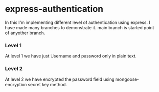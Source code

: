 # express-authentication
In this I'm implementing different level of authentication using express. I have made many branches to demonstrate it. main branch is started point of anyother branch.


### Level 1
At level 1 we have just Username and password only in plain text.


### Level 2 
At level 2 we have encrypted the password field using mongoose-encryption secret key method.